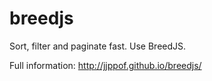 # breedjs
Sort, filter and paginate fast. Use BreedJS.

Full information: http://jjppof.github.io/breedjs/
